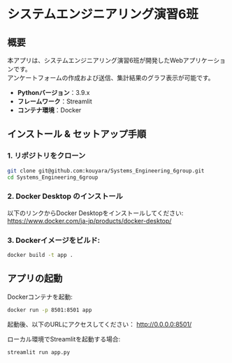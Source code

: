# システムエンジニアリング演習6班

## 概要
本アプリは、システムエンジニアリング演習6班が開発したWebアプリケーションです。  
アンケートフォームの作成および送信、集計結果のグラフ表示が可能です。

- **Pythonバージョン**：3.9.x
- **フレームワーク**：Streamlit
- **コンテナ環境**：Docker

## インストール & セットアップ手順
### 1. リポジトリをクローン
   ```bash
   git clone git@github.com:kouyara/Systems_Engineering_6group.git
   cd Systems_Engineering_6group
   ```
### 2. Docker Desktop のインストール
   以下のリンクからDocker Desktopをインストールしてください:
   https://www.docker.com/ja-jp/products/docker-desktop/
### 3. Dockerイメージをビルド:
   ```bash
   docker build -t app .
   ```

## アプリの起動
Dockerコンテナを起動:
```bash
docker run -p 8501:8501 app
```
起動後、以下のURLにアクセスしてください：
http://0.0.0.0:8501/

ローカル環境でStreamlitを起動する場合:
```bash
streamlit run app.py
```
